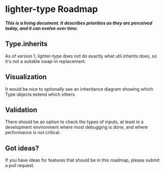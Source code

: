 # lighter-type Roadmap

***This is a living document. It describes priorities as they are perceived
today, and it can evolve over time.***

## Type.inherits
As of version 1, lighter-type does not do exactly what util.inherits does, so it's not a suitable swap-in replacement.

## Visualization
It would be nice to optionally see an inheritance diagram showing which Type objects extend which others.

## Validation
There should be an option to check the types of inputs, at least in a development environment where most debugging is done, and where performance is not critical.

## Got ideas?
If you have ideas for features that should be in this roadmap, please submit
a pull request.

